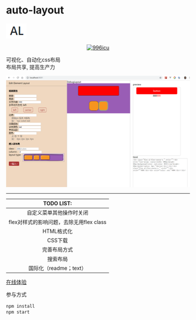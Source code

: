 # auto-layout
![](https://github.com/0123cf/auto-layout/blob/master/logo.png?raw=true)
<p align="center">
    <a href="https://github.com/996icu/996.ICU/blob/master/LICENSE">
        <img alt="996icu" src="https://img.shields.io/badge/license-NPL%20(The%20996%20Prohibited%20License)-blue.svg">
    </a>
</p>
可视化、自动化css布局</br>
布局共享, 提高生产力</br>

![image.png](https://github.com/0123cf/auto-layout/blob/master/imgs/demo_preview.jpg?raw=true)


-----

|TODO LIST:|
|:--------:|
|自定义菜单其他操作时关闭|
|flex对样式的影响问题，去除无用flex class|
|HTML格式化|
|CSS下载|
|完善布局方式|
|搜索布局|
|国际化（readme；text）|


[在线体验](http://www.mysy.vip:8082/)


参与方式
```
npm install
npm start
```